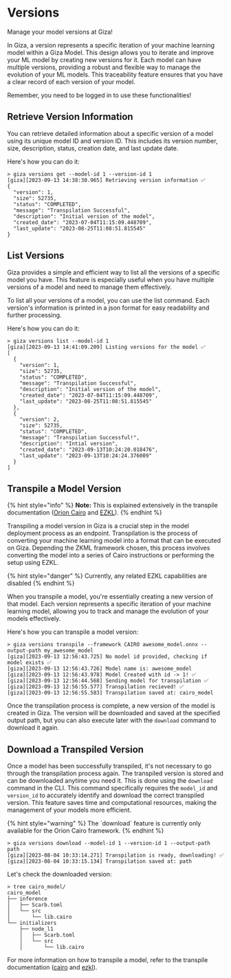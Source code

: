 # Versions

Manage your model versions at Giza!

In Giza, a version represents a specific iteration of your machine learning model within a Giza Model. This design allows you to iterate and improve your ML model by creating new versions for it. Each model can have multiple versions, providing a robust and flexible way to manage the evolution of your ML models. This traceability feature ensures that you have a clear record of each version of your model.

Remember, you need to be logged in to use these functionalities!

## Retrieve Version Information

You can retrieve detailed information about a specific version of a model using its unique model ID and version ID. This includes its version number, size, description, status, creation date, and last update date.

Here's how you can do it:

```console
> giza versions get --model-id 1 --version-id 1
[giza][2023-09-13 14:38:30.965] Retrieving version information ✅ 
{
  "version": 1,
  "size": 52735,
  "status": "COMPLETED",
  "message": "Transpilation Successful",
  "description": "Initial version of the model",
  "created_date": "2023-07-04T11:15:09.448709",
  "last_update": "2023-08-25T11:08:51.815545"
}
```

## List Versions

Giza provides a simple and efficient way to list all the versions of a specific model you have. This feature is especially useful when you have multiple versions of a model and need to manage them effectively.

To list all your versions of a model, you can use the list command. Each version's information is printed in a json format for easy readability and further processing.

Here's how you can do it:

```console
> giza versions list --model-id 1
[giza][2023-09-13 14:41:09.209] Listing versions for the model ✅ 
[
  {
    "version": 1,
    "size": 52735,
    "status": "COMPLETED",
    "message": "Transpilation Successful",
    "description": "Initial version of the model",
    "created_date": "2023-07-04T11:15:09.448709",
    "last_update": "2023-08-25T11:08:51.815545"
  },
  {
    "version": 2,
    "size": 52735,
    "status": "COMPLETED",
    "message": "Transpilation Successful!",
    "description": "Intial version",
    "created_date": "2023-09-13T10:24:20.018476",
    "last_update": "2023-09-13T10:24:24.376009"
  }
]
```

## Transpile a Model Version

{% hint style="info" %}
**Note:** This is explained extensively in the transpile documentation ([Orion Cairo](../frameworks/cairo/transpile.md) and [EZKL](../frameworks/ezkl/transpile.md)).
{% endhint %}

Transpiling a model version in Giza is a crucial step in the model deployment process as an endpoint. Transpilation is the process of converting your machine learning model into a format that can be executed on Giza. Depending the ZKML framework chosen, this process involves converting the model into a series of Cairo instructions or performing the setup using EZKL.

{% hint style="danger" %}
Currently, any related EZKL capabilities are disabled
{% endhint %}

When you transpile a model, you're essentially creating a new version of that model. Each version represents a specific iteration of your machine learning model, allowing you to track and manage the evolution of your models effectively.

Here's how you can transpile a model version:

```console
> giza versions transpile --framework CAIRO awesome_model.onnx --output-path my_awesome_model
[giza][2023-09-13 12:56:43.725] No model id provided, checking if model exists ✅ 
[giza][2023-09-13 12:56:43.726] Model name is: awesome_model
[giza][2023-09-13 12:56:43.978] Model Created with id -> 1! ✅
[giza][2023-09-13 12:56:44.568] Sending model for transpilation ✅ 
[giza][2023-09-13 12:56:55.577] Transpilation recieved! ✅
[giza][2023-09-13 12:56:55.583] Transpilation saved at: cairo_model
```

Once the transpilation process is complete, a new version of the model is created in Giza. The version will be downloaded and saved at the specified output path, but you can also execute later with the `download` command to download it again.

## Download a Transpiled Version

Once a model has been successfully transpiled, it's not necessary to go through the transpilation process again. The transpiled version is stored and can be downloaded anytime you need it. This is done using the `download` command in the CLI. This command specifically requires the `model_id` and `version_id` to accurately identify and download the correct transpiled version. This feature saves time and computational resources, making the management of your models more efficient.

{% hint style="warning" %}
The \`download\` feature is currently only available for the Orion Cairo framework.
{% endhint %}

```console
> giza versions download --model-id 1 --version-id 1 --output-path path
[giza][2023-08-04 10:33:14.271] Transpilation is ready, downloading! ✅
[giza][2023-08-04 10:33:15.134] Transpilation saved at: path
```

Let's check the downloaded version:

```console
> tree cairo_model/
cairo_model
├── inference
│   ├── Scarb.toml
│   └── src
│       └── lib.cairo
└── initializers
    ├── node_l1
    │   ├── Scarb.toml
    │   └── src
    │       └── lib.cairo
```

For more information on how to transpile a model, refer to the transpile documentation ([cairo](../frameworks/cairo/transpile.md) and [ezkl](../frameworks/ezkl/transpile.md)).
